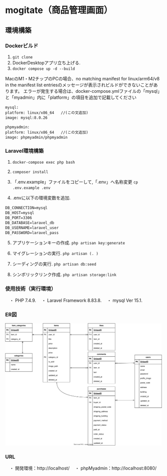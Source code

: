 # mogitate（商品管理画面）

## 環境構築

### Dockerビルド
1.  `git clone `
2.  DockerDesktopアプリ立ち上げる. 
3.  `docker compose up -d --build`

   MacのM1・M2チップのPCの場合、no matching manifest for linux/arm64/v8 in the manifest list entriesのメッセージが表示されビルドができないことがあります。 エラーが発生する場合は、docker-compose.ymlファイルの「mysql」と「myadmin」内に「platform」の項目を追加で記載してください

   ```
   mysql:
   platform: linux/x86_64   //(この文追加)
   image: mysql:8.0.26
   ```
   ```
   phpmyadmin:
   platform: linux/x86_64   //(この文追加)
   image: phpmyadmin/phpmyadmin
   ```

### Laravel環境構築
1.  `docker-compose exec php bash`
2.  `composer install`
3.  「.env.example」ファイルをコピーして,「.env」へ名称変更
   `cp .env.example .env`


4.   .envに以下の環境変数を追加. 
   ```
   DB_CONNECTION=mysql
   DB_HOST=mysql
   DB_PORT=3306
   DB_DATABASE=laravel_db
   DB_USERNAME=laravel_user
   DB_PASSWORD=laravel_pass
   ```

5. アプリケーションキーの作成. 
   `php artisan key:generate`

6. マイグレーションの実行. 
   `php artisan (. )`

7. シーディングの実行. 
   `php artisan db:seed`

8. シンボリックリンク作成. 
   `php artisan storage:link`


### 使用技術（実行環境）
　・ PHP 7.4.9. 
　・ Laravel Framework 8.83.8. 
　・ mysql  Ver 15.1. 


### ER図

![ER図](index.svg)


### URL
　・ 開発環境：http://localhost/
　・ phpMyadmin：http://localhost:8080/
